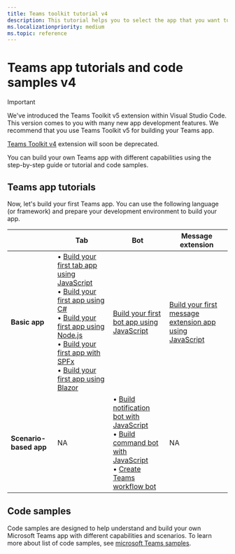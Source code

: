 ```yaml
---
title: Teams toolkit tutorial v4
description: This tutorial helps you to select the app that you want to build and lists the associated guides.
ms.localizationpriority: medium
ms.topic: reference
---
```

# Teams app tutorials and code samples v4

> [!IMPORTANT]
>
> We've introduced the Teams Toolkit v5 extension within Visual Studio Code. This version comes to you with many new app development features. We recommend that you use Teams Toolkit v5 for building your Teams app.
>
> [Teams Toolkit v4](~/toolkit/toolkit-v4/teams-toolkit-fundamentals-v4.md) extension will soon be deprecated.

You can build your own Teams app with different capabilities using the step-by-step guide or tutorial and code samples.

## Teams app tutorials

Now, let's build your first Teams app. You can use the following language (or framework) and prepare your development environment to build your app.

| &nbsp; | **Tab** | **Bot** | **Message extension** |
| --- | --- | --- | --- |
| **Basic app** | • [Build your first tab app using JavaScript](~/sbs-gs-javascript.yml) <br> •  [Build your first app using C#](~/sbs-gs-csharp.yml) <br> • [Build your first app using Node.js](~/sbs-gs-nodejs.yml) <br> • [Build your first app with SPFx](~/sbs-gs-spfx.yml) <br> • [Build your first app using Blazor](~/sbs-gs-blazorupdate.yml) |[Build your first bot app using JavaScript](~/sbs-gs-bot.yml)| [Build your first message extension app using JavaScript](~/sbs-gs-msgext.yml)|
| **Scenario-based app** | NA | • [Build notification bot with JavaScript](~/sbs-gs-notificationbot.yml) <br> • [Build command bot with JavaScript](~/sbs-gs-commandbot.yml) <br> • [Create Teams workflow bot](~/sbs-gs-workflow-bot.yml) | NA |

## Code samples

Code samples are designed to help understand and build your own Microsoft Teams app with different capabilities and scenarios. To learn more about list of code samples, see [microsoft Teams samples](https://github.com/OfficeDev/Microsoft-Teams-Samples).
